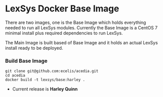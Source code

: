 # LexSys Docker Base Image

There are two images, one is the Base Image which holds everything
needed to run all LexSys modules. Currently the Base Image is a CentOS 7
minimal install plus required dependencies to run LexSys.

The Main Image is built based of Base Image and it holds an actual
LexSys install ready to be deployed.


### Build Base Image


    git clone git@github.com:ecelis/acedia.git
    cd acedia
    docker build -t lexsys/base:harley .


* Current release is **Harley Quinn**
